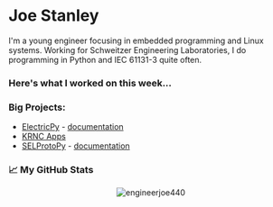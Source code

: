 # Joe Stanley

I'm a young engineer focusing in embedded programming and Linux systems. Working for Schweitzer Engineering Laboratories,
I do programming in Python and IEC 61131-3 quite often.


### Here's what I worked on this week...
<!--START_SECTION:waka-->
<!--END_SECTION:waka-->


### Big Projects:

- [ElectricPy](https://github.com/engineerjoe440/ElectricPy) - [documentation](https://engineerjoe440.github.io/ElectricPy/)
- [KRNC Apps](https://github.com/engineerjoe440/KRNCApps)
- [SELProtoPy](https://github.com/engineerjoe440/sel-proto-py) - [documentation](https://engineerjoe440.github.io/sel-proto-py/)


### 📈 My GitHub Stats

<p align="center"> <img src="https://github-readme-stats.vercel.app/api?username=engineerjoe440&show_icons=true&theme=gotham" alt="engineerjoe440" />

